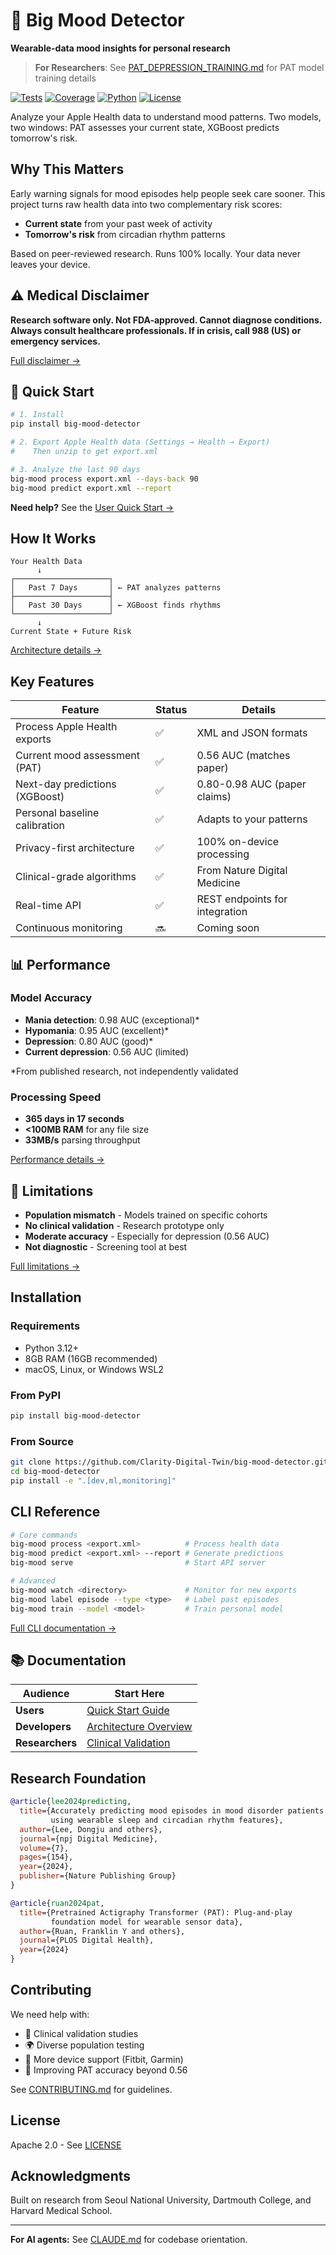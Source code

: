 # 🧠 Big Mood Detector

**Wearable-data mood insights for personal research**

> **For Researchers**: See [PAT_DEPRESSION_TRAINING.md](PAT_DEPRESSION_TRAINING.md) for PAT model training details

[![Tests](https://img.shields.io/badge/tests-976%20passing-brightgreen)](tests/) [![Coverage](https://img.shields.io/badge/coverage-90%25-brightgreen)](htmlcov/) [![Python](https://img.shields.io/badge/python-3.12%2B-blue)](pyproject.toml) [![License](https://img.shields.io/badge/license-Apache%202.0-green)](LICENSE)

Analyze your Apple Health data to understand mood patterns. Two models, two windows: PAT assesses your current state, XGBoost predicts tomorrow's risk.

## Why This Matters

Early warning signals for mood episodes help people seek care sooner. This project turns raw health data into two complementary risk scores:
- **Current state** from your past week of activity
- **Tomorrow's risk** from circadian rhythm patterns

Based on peer-reviewed research. Runs 100% locally. Your data never leaves your device.

## ⚠️ Medical Disclaimer

**Research software only. Not FDA-approved. Cannot diagnose conditions. Always consult healthcare professionals. If in crisis, call 988 (US) or emergency services.**

[Full disclaimer →](docs/clinical/README.md#medical-disclaimer)

## 🚀 Quick Start

```bash
# 1. Install
pip install big-mood-detector

# 2. Export Apple Health data (Settings → Health → Export)
#    Then unzip to get export.xml

# 3. Analyze the last 90 days
big-mood process export.xml --days-back 90
big-mood predict export.xml --report
```

**Need help?** See the [User Quick Start →](docs/user/QUICK_START_GUIDE.md)

## How It Works

```
Your Health Data
      ↓
┌─────────────────────┐
│   Past 7 Days       │ ← PAT analyzes patterns
├─────────────────────┤
│   Past 30 Days      │ ← XGBoost finds rhythms  
└─────────────────────┘
      ↓
Current State + Future Risk
```

[Architecture details →](docs/developer/ARCHITECTURE_OVERVIEW.md)

## Key Features

| Feature | Status | Details |
|---------|--------|---------|
| Process Apple Health exports | ✅ | XML and JSON formats |
| Current mood assessment (PAT) | ✅ | 0.56 AUC (matches paper) |
| Next-day predictions (XGBoost) | ✅ | 0.80-0.98 AUC (paper claims) |
| Personal baseline calibration | ✅ | Adapts to your patterns |
| Privacy-first architecture | ✅ | 100% on-device processing |
| Clinical-grade algorithms | ✅ | From Nature Digital Medicine |
| Real-time API | ✅ | REST endpoints for integration |
| Continuous monitoring | 🔜 | Coming soon |

## 📊 Performance

### Model Accuracy
- **Mania detection**: 0.98 AUC (exceptional)*
- **Hypomania**: 0.95 AUC (excellent)*
- **Depression**: 0.80 AUC (good)*
- **Current depression**: 0.56 AUC (limited)

*From published research, not independently validated

### Processing Speed
- **365 days in 17 seconds**
- **<100MB RAM** for any file size
- **33MB/s** parsing throughput

[Performance details →](docs/performance/OPTIMIZATION_TRACKING.md)

## 🛑 Limitations

- **Population mismatch** - Models trained on specific cohorts
- **No clinical validation** - Research prototype only
- **Moderate accuracy** - Especially for depression (0.56 AUC)
- **Not diagnostic** - Screening tool at best

[Full limitations →](docs/clinical/README.md#critical-limitations)

## Installation

### Requirements
- Python 3.12+
- 8GB RAM (16GB recommended)
- macOS, Linux, or Windows WSL2

### From PyPI
```bash
pip install big-mood-detector
```

### From Source
```bash
git clone https://github.com/Clarity-Digital-Twin/big-mood-detector.git
cd big-mood-detector
pip install -e ".[dev,ml,monitoring]"
```

## CLI Reference

```bash
# Core commands
big-mood process <export.xml>          # Process health data
big-mood predict <export.xml> --report # Generate predictions
big-mood serve                         # Start API server

# Advanced
big-mood watch <directory>             # Monitor for new exports
big-mood label episode --type <type>   # Label past episodes
big-mood train --model <model>         # Train personal model
```

[Full CLI documentation →](docs/user/README.md#cli-command-reference)

## 📚 Documentation

| Audience | Start Here |
|----------|------------|
| **Users** | [Quick Start Guide](docs/user/QUICK_START_GUIDE.md) |
| **Developers** | [Architecture Overview](docs/developer/ARCHITECTURE_OVERVIEW.md) |
| **Researchers** | [Clinical Validation](docs/clinical/README.md) |

## Research Foundation

```bibtex
@article{lee2024predicting,
  title={Accurately predicting mood episodes in mood disorder patients 
         using wearable sleep and circadian rhythm features},
  author={Lee, Dongju and others},
  journal={npj Digital Medicine},
  volume={7},
  pages={154},
  year={2024},
  publisher={Nature Publishing Group}
}

@article{ruan2024pat,
  title={Pretrained Actigraphy Transformer (PAT): Plug-and-play 
         foundation model for wearable sensor data},
  author={Ruan, Franklin Y and others},
  journal={PLOS Digital Health},
  year={2024}
}
```

## Contributing

We need help with:
- 🏥 Clinical validation studies
- 🌍 Diverse population testing
- 📱 More device support (Fitbit, Garmin)
- 🧪 Improving PAT accuracy beyond 0.56

See [CONTRIBUTING.md](CONTRIBUTING.md) for guidelines.

## License

Apache 2.0 - See [LICENSE](LICENSE)

## Acknowledgments

Built on research from Seoul National University, Dartmouth College, and Harvard Medical School.

---

**For AI agents:** See [CLAUDE.md](CLAUDE.md) for codebase orientation.